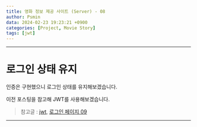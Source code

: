 ```yaml
---
title: 영화 정보 제공 사이트 (Server) - 08
author: Psmin
data: 2024-02-23 19:23:21 +0900
categories: [Project, Movie Story]
tags: [jwt]
---
```


---

# 로그인 상태 유지

인증은 구현했으니 로그인 상태를 유지해보겠습니다.

이전 포스팅을 참고해 JWT를 사용해보겠습니다.

> 참고글 : [jwt](https://psmin1994.github.io/posts/jwt/), [로그인 페이지 09](https://psmin1994.github.io/posts/login-09/)

---

##
